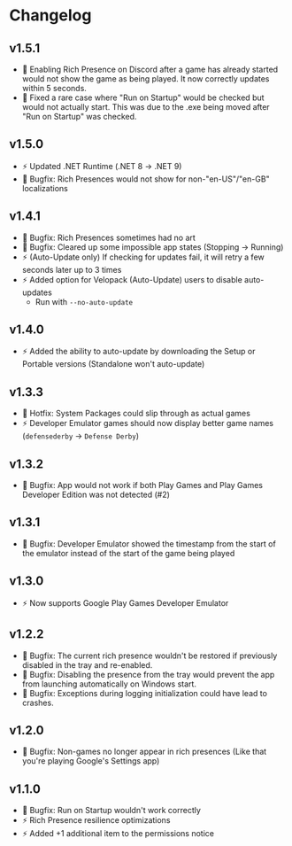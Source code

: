 # Changelog

## v1.5.1

- 🦺 Enabling Rich Presence on Discord after a game has already started would not show the game as being played. It now correctly updates within 5 seconds.
- 🦺 Fixed a rare case where "Run on Startup" would be checked but would not actually start. This was due to the .exe being moved after "Run on Startup" was checked.

## v1.5.0

- ⚡️ Updated .NET Runtime (.NET 8 -> .NET 9)
- 🦺 Bugfix: Rich Presences would not show for non-"en-US"/"en-GB" localizations

## v1.4.1

- 🦺 Bugfix: Rich Presences sometimes had no art
- 🦺 Bugfix: Cleared up some impossible app states (Stopping -> Running)
- ⚡️ (Auto-Update only) If checking for updates fail, it will retry a few seconds later up to 3 times
- ⚡️ Added option for Velopack (Auto-Update) users to disable auto-updates
    - Run with `--no-auto-update`

## v1.4.0

- ⚡️ Added the ability to auto-update by downloading the Setup or Portable versions (Standalone won't auto-update)

## v1.3.3

- 🦺 Hotfix: System Packages could slip through as actual games
- ⚡️ Developer Emulator games should now display better game names (`defensederby` -> `Defense Derby`)

## v1.3.2

- 🦺 Bugfix: App would not work if both Play Games and Play Games Developer Edition was not detected (#2)

## v1.3.1

- 🦺 Bugfix: Developer Emulator showed the timestamp from the start of the emulator instead of the start of the game being played

## v1.3.0

- ⚡️ Now supports Google Play Games Developer Emulator

## v1.2.2

- 🦺 Bugfix: The current rich presence wouldn't be restored if previously disabled in the tray and re-enabled.
- 🦺 Bugfix: Disabling the presence from the tray would prevent the app from launching automatically on Windows start.
- 🦺 Bugfix: Exceptions during logging initialization could have lead to crashes.

## v1.2.0

- 🦺 Bugfix: Non-games no longer appear in rich presences (Like that you're playing Google's Settings app)

## v1.1.0

- 🦺 Bugfix: Run on Startup wouldn't work correctly
- ⚡️ Rich Presence resilience optimizations
- ⚡️ Added +1 additional item to the permissions notice

